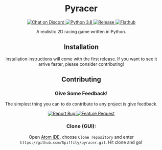 <div align=center>
<!--<img src="Armature.svg" width="100" />-->

# Pyracer

<a href="https://discord.gg/WPsq5gP">
<img src="https://img.shields.io/discord/735879930348306554?color=blue&logo=discord&logoColor=white" alt="Chat on Discord" />
</a>
<a href="">
<img  alt="Python 3.8" src="https://img.shields.io/badge/python-3.8-gold?logo=python&logoColor=white" />
</a>
<a href="https://github.com/Spiffily/pyracer/releases">
<img  alt="Release" src="https://img.shields.io/badge/release-0.0.0-grey" />
</a>
<a href="">
<img src="https://img.shields.io/badge/flathub-0.0.0-blue?logo=flathub&logoColor=white" alt="Flathub" />
</a>

A realistic 2D racing game written in Python.

## Installation

Installation instructions will come with the first release. If you want to see it arrive faster, please consider contributing!

## Contributing

### Give Some Feedback!

The simplest thing you can to do contribute to any project is give feedback.

<a href="https://github.com/Spiffily/pyracer/issues/new?assignees=&labels=bug&template=bug_report.md&title=">
<img  alt="Report Bug" src="https://img.shields.io/badge/submit-bug report-E63A4D" />
</a>
<a href="https://github.com/Spiffily/pyracer/issues/new?assignees=&labels=enhancement&template=feature_request.md&title=">
<img  alt="Feature Request" src="https://img.shields.io/badge/submit-feature request-8FEEEE" />
</a>

### Clone (GUI):

Open [Atom IDE](https://atom.io), choose `Clone repository` and enter `https://github.com/Spiffily/pyracer.git`. Hit clone and go!

</div>